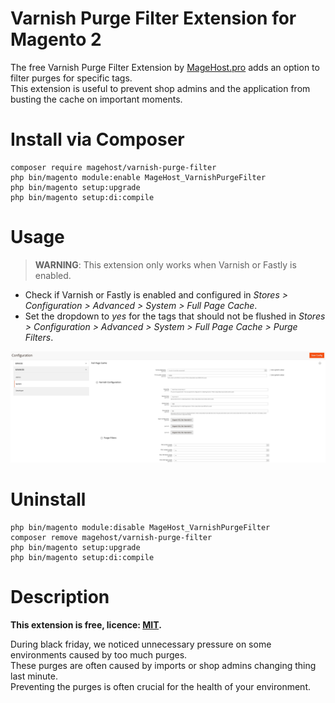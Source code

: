 Varnish Purge Filter Extension for Magento 2
=====================

The free Varnish Purge Filter Extension by [MageHost.pro](https://magehost.pro) adds an option to filter purges for specific tags.  
This extension is useful to prevent shop admins and the application from busting the cache on important moments.

# Install via Composer #

```
composer require magehost/varnish-purge-filter
php bin/magento module:enable MageHost_VarnishPurgeFilter
php bin/magento setup:upgrade
php bin/magento setup:di:compile
```

# Usage #

> **WARNING**: This extension only works when Varnish or Fastly is enabled.

* Check if Varnish or Fastly is enabled and configured in *Stores > Configuration > Advanced > System > Full Page Cache*.
* Set the dropdown to *yes* for the tags that should not be flushed in *Stores > Configuration > Advanced > System > Full Page Cache > Purge Filters*.

![screenshot](https://raw.githubusercontent.com/magehost/varnish-purge-filter/master/doc/purgefilter_config.png)

# Uninstall #
```
php bin/magento module:disable MageHost_VarnishPurgeFilter
composer remove magehost/varnish-purge-filter
php bin/magento setup:upgrade
php bin/magento setup:di:compile
```

# Description #
**This extension is free, licence: [MIT](https://github.com/magehost/varnish-purge-filter/blob/master/LICENSE).**

During black friday, we noticed unnecessary pressure on some environments caused by too much purges.  
These purges are often caused by imports or shop admins changing thing last minute.  
Preventing the purges is often crucial for the health of your environment.  
